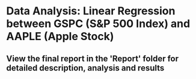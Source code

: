 # Data Analysis: Linear Regression between GSPC (S&P 500 Index) and AAPLE (Apple Stock)

## View the final report in the 'Report' folder for detailed description, analysis and results
